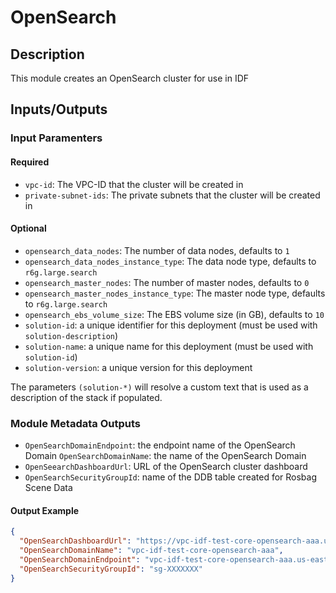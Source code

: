 # OpenSearch


## Description

This module creates an OpenSearch cluster for use in IDF


## Inputs/Outputs

### Input Paramenters

#### Required

- `vpc-id`: The VPC-ID that the cluster will be created in
- `private-subnet-ids`: The private subnets that the cluster will be created in

#### Optional

- `opensearch_data_nodes`: The number of data nodes, defaults to `1`
- `opensearch_data_nodes_instance_type`: The data node type, defaults to `r6g.large.search`
- `opensearch_master_nodes`: The number of master nodes, defaults to `0`
- `opensearch_master_nodes_instance_type`: The master node type, defaults to `r6g.large.search`
- `opensearch_ebs_volume_size`: The EBS volume size (in GB), defaults to `10`
- `solution-id`: a unique identifier for this deployment (must be used with `solution-description`)
- `solution-name`: a unique name for this deployment (must be used with `solution-id`)
- `solution-version`: a unique version for this deployment

The parameters `(solution-*)` will resolve a custom text that is used as a description of the stack if populated.
### Module Metadata Outputs

- `OpenSearchDomainEndpoint`: the endpoint name of the OpenSearch Domain
  `OpenSearchDomainName`: the name of the OpenSearch Domain
- `OpenSeearchDashboardUrl`: URL of the OpenSearch cluster dashboard
- `OpenSearchSecurityGroupId`: name of the DDB table created for Rosbag Scene Data

#### Output Example

```json
{
  "OpenSearchDashboardUrl": "https://vpc-idf-test-core-opensearch-aaa.us-east-1.es.amazonaws.com/_dashboards/",
  "OpenSearchDomainName": "vpc-idf-test-core-opensearch-aaa",
  "OpenSearchDomainEndpoint": "vpc-idf-test-core-opensearch-aaa.us-east-1.es.amazonaws.com",
  "OpenSearchSecurityGroupId": "sg-XXXXXXX"
}
```
